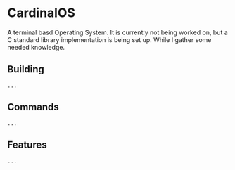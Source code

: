 # CardinalOS
A terminal basd Operating System.
It is currently not being worked on, but a C standard library implementation is being set up.
While I gather some needed knowledge.
## Building
	...
## Commands
	...
## Features
	...
